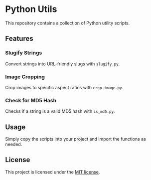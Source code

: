 # Python Utils

This repository contains a collection of Python utility scripts.

## Features

### Slugify Strings

Convert strings into URL-friendly slugs with `slugify.py`.

### Image Cropping

Crop images to specific aspect ratios with `crop_image.py`.

### Check for MD5 Hash

Checks if a string is a valid MD5 hash with `is_md5.py`.

## Usage

Simply copy the scripts into your project and import the functions as needed.

## License

This project is licensed under the [MIT license](LICENSE).
